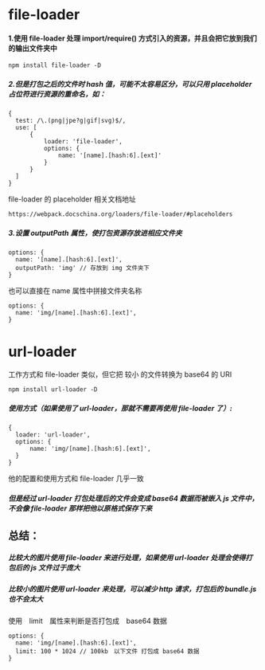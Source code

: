 # file-loader
#### 1.使用 file-loader 处理 import/require() 方式引入的资源，并且会把它放到我们的输出文件夹中
```
npm install file-loader -D
```
##### 2.但是打包之后的文件时 hash 值，可能不太容易区分，可以只用 placeholder 占位符进行资源的重命名，如：
```
{
  test: /\.(png|jpe?g|gif|svg)$/,
  use: [
      {
          loader: 'file-loader',
          options: {
              name: '[name].[hash:6].[ext]'
          }
      }
  ]
}
```
file-loader 的 placeholder 相关文档地址
```
https://webpack.docschina.org/loaders/file-loader/#placeholders
```
##### 3.设置 outputPath 属性，使打包资源存放进相应文件夹
```
options: {
  name: '[name].[hash:6].[ext]',
  outputPath: 'img' // 存放到 img 文件夹下
}
```
也可以直接在 name 属性中拼接文件夹名称
```
options: {
  name: 'img/[name].[hash:6].[ext]',
}
```

# url-loader
工作方式和 file-loader 类似，但它把 较小 的文件转换为 base64 的 URI
```
npm install url-loader -D
```
##### 使用方式（如果使用了 url-loader，那就不需要再使用 file-loader 了）:
```
{
  loader: 'url-loader',
  options: {
      name: 'img/[name].[hash:6].[ext]',
  }
}
```
他的配置和使用方式和 file-loader 几乎一致
##### 但是经过 url-loader 打包处理后的文件会变成 base64 数据而被嵌入 js 文件中，不会像 file-loader 那样把他以原格式保存下来

## 总结：
##### 比较大的图片使用 file-loader 来进行处理，如果使用 url-loader 处理会使得打包后的 js 文件过于庞大
##### 比较小的图片使用 url-loader 来处理，可以减少 http 请求，打包后的 bundle.js 也不会太大
使用　limit　属性来判断是否打包成　base64 数据
```
options: {
  name: 'img/[name].[hash:6].[ext]',
  limit: 100 * 1024 // 100kb　以下文件 打包成 base64 数据
}

```